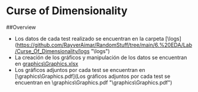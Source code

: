 # Curse of Dimensionality
##Overview
* Los datos de cada test realizado se encuentran en la carpeta [\logs\](https://github.com/RayverAimar/RandomStuff/tree/main/6.%20EDA/Lab/Curse_Of_Dimensionality/logs "\logs\")
* La creación de los gráficos y manipulación de los datos se encuentran en  [graphics\Graphics.xlsx](https://github.com/RayverAimar/RandomStuff/tree/main/6.%20EDA/Lab/Curse_Of_Dimensionality/graphics "graphics\Graphics.xlsx")
* Los gráficos adjuntos por cada test se encuentran en [\graphics\Graphics.pdf](Los gráficos adjuntos por cada test se encuentran en \graphics\Graphics.pdf "\graphics\Graphics.pdf")